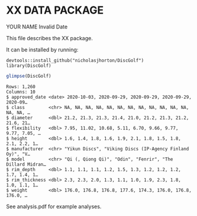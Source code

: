 XX DATA PACKAGE
================
YOUR NAME
Invalid Date

This file describes the XX package.

It can be installed by running:

    devtools::install_github("nicholasjhorton/DiscGolf")
    library(DiscGolf)

``` r
glimpse(DiscGolf)
```

    Rows: 1,260
    Columns: 10
    $ approved_date <date> 2020-10-03, 2020-09-29, 2020-09-29, 2020-09-29, 2020-09…
    $ class         <chr> NA, NA, NA, NA, NA, NA, NA, NA, NA, NA, NA, NA, NA, NA, …
    $ diameter      <dbl> 21.2, 21.3, 21.3, 21.4, 21.0, 21.2, 21.3, 21.2, 21.6, 21…
    $ flexibility   <dbl> 7.95, 11.02, 10.68, 5.11, 6.70, 9.66, 9.77, 9.77, 7.05, …
    $ height        <dbl> 1.6, 1.4, 1.8, 1.6, 1.9, 2.1, 1.8, 1.5, 1.8, 2.1, 2.2, 1…
    $ manufacturer  <chr> "Yikun Discs", "Viking Discs (IP-Agency Finland Oy)", "V…
    $ model         <chr> "Qi (, Qiong Qi)", "Odin", "Fenrir", "The Dillard Midran…
    $ rim_depth     <dbl> 1.1, 1.1, 1.1, 1.2, 1.5, 1.3, 1.2, 1.2, 1.2, 1.7, 1.4, 1…
    $ rim_thickness <dbl> 2.3, 2.3, 2.0, 1.3, 1.1, 1.0, 1.9, 2.3, 1.8, 1.0, 1.1, 1…
    $ weight        <dbl> 176.0, 176.8, 176.8, 177.6, 174.3, 176.0, 176.8, 176.0, …

See analysis.pdf for example analyses.
